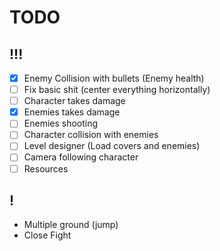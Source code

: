 # TODO
## !!!
- [X] Enemy Collision with bullets (Enemy health)
- [ ] Fix basic shit (center everything horizontally)
- [ ] Character takes damage
- [X] Enemies takes damage
- [ ] Enemies shooting 
- [ ] Character collision with enemies
- [ ] Level designer (Load covers and enemies)
- [ ] Camera following character
- [ ] Resources

## !
- Multiple ground (jump)
- Close Fight
